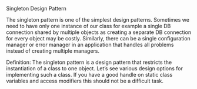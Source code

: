 Singleton Design Pattern


The singleton pattern is one of the simplest design patterns. Sometimes we need to have only one instance of our class for example a single DB connection shared by multiple objects as creating a separate DB connection for every object may be costly. Similarly, there can be a single configuration manager or error manager in an application that handles all problems instead of creating multiple managers.


Definition:
The singleton pattern is a design pattern that restricts the instantiation of a class to one object.
Let’s see various design options for implementing such a class. If you have a good handle on static class variables and access modifiers this should not be a difficult task.
